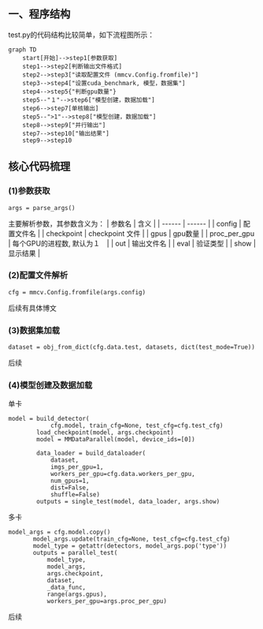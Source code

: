 ## 一、程序结构
test.py的代码结构比较简单，如下流程图所示：

```mermaid
graph TD
    start[开始]-->step1[参数获取]
    step1-->step2[判断输出文件格式]
    step2-->step3["读取配置文件 (mmcv.Config.fromfile)"]
    step3-->step4["设置cuda_benchmark, 模型，数据集"]
    step4-->step5{"判断gpu数量"}
    step5--"１"-->step6["模型创建，数据加载"]
    step6-->step7[单核输出]
    step5--">1"-->step8["模型创建，数据加载"]
    step8-->step9["并行输出"]
    step7-->step10["输出结果"]
    step9-->step10
```

## 核心代码梳理
### (1)参数获取
```
args = parse_args()

```
主要解析参数，其参数含义为：
| 参数名 | 含义 |
| ------ | ------ |
| config | 配置文件名 |
| checkpoint | checkpoint 文件 |
| gpus | gpu数量 |
| proc_per_gpu | 每个GPU的进程数, 默认为１　|
| out | 输出文件名 |
| eval | 验证类型 |
| show | 显示结果 |

### (2)配置文件解析
```
cfg = mmcv.Config.fromfile(args.config)
```
后续有具体博文

### (3)数据集加载
```
dataset = obj_from_dict(cfg.data.test, datasets, dict(test_mode=True))
```
后续

### (4)模型创建及数据加载
单卡
```
model = build_detector(
            cfg.model, train_cfg=None, test_cfg=cfg.test_cfg)
        load_checkpoint(model, args.checkpoint)
        model = MMDataParallel(model, device_ids=[0])

        data_loader = build_dataloader(
            dataset,
            imgs_per_gpu=1,
            workers_per_gpu=cfg.data.workers_per_gpu,
            num_gpus=1,
            dist=False,
            shuffle=False)
        outputs = single_test(model, data_loader, args.show)
```
多卡
```
model_args = cfg.model.copy()
       model_args.update(train_cfg=None, test_cfg=cfg.test_cfg)
       model_type = getattr(detectors, model_args.pop('type'))
       outputs = parallel_test(
           model_type,
           model_args,
           args.checkpoint,
           dataset,
           _data_func,
           range(args.gpus),
           workers_per_gpu=args.proc_per_gpu)
```
后续
